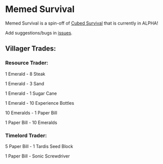 # Memed Survival
Memed Survival is a spin-off of [Cubed Survival](http://chewcraft.github.io/Cubed) that is currently in ALPHA!

Add suggestions/bugs in [issues](http://github.com/ChaosNetworkMC/memed-survival/issues/new).

## Villager Trades:

### Resource Trader:

1 Emerald - 8 Steak

1 Emerald - 3 Sand

1 Emerald - 1 Sugar Cane

1 Emerald - 10 Experience Bottles

10 Emeralds - 1 Paper Bill

1 Paper Bill - 10 Emeralds

### Timelord Trader:

5 Paper Bill - 1 Tardis Seed Block

1 Paper Bill - Sonic Screwdriver
